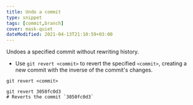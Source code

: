 ```yaml
---
title: Undo a commit
type: snippet
tags: [commit,branch]
cover: mask-quiet
dateModified: 2021-04-13T21:10:59+03:00
---
```


Undoes a specified commit without rewriting history.

- Use `git revert <commit>` to revert the specified `<commit>`, creating a new commit with the inverse of the commit's changes.

```shell
git revert <commit>
```

```shell
git revert 3050fc0d3
# Reverts the commit `3050fc0d3`
```
